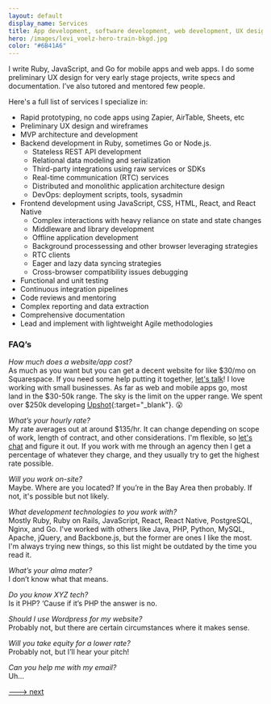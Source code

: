```yaml
---
layout: default
display_name: Services
title: App development, software development, web development, UX design
hero: /images/levi_voelz-hero-train-bkgd.jpg
color: "#6B41A6"
---
```

I write Ruby, JavaScript, and Go for mobile apps and web apps. I do some preliminary UX design for very early stage projects, write specs and documentation. I’ve also tutored and mentored few people.

Here's a full list of services I specialize in:
- Rapid prototyping, no code apps using Zapier, AirTable, Sheets, etc
- Preliminary UX design and wireframes
- MVP architecture and development
- Backend development in Ruby, sometimes Go or Node.js.
  - Stateless REST API development
  - Relational data modeling and serialization
  - Third-party integrations using raw services or SDKs
  - Real-time communication (RTC) services
  - Distributed and monolithic application architecture design
  - DevOps: deployment scripts, tools, sysadmin
- Frontend development using JavaScript, CSS, HTML, React, and React Native
  - Complex interactions with heavy reliance on state and state changes
  - Middleware and library development
  - Offline application development
  - Background processessing and other browser leveraging strategies
  - RTC clients
  - Eager and lazy data syncing strategies
  - Cross-browser compatibility issues debugging
- Functional and unit testing
- Continuous integration pipelines
- Code reviews and mentoring
- Complex reporting and data extraction
- Comprehensive documentation
- Lead and implement with lightweight Agile methodologies

### FAQ’s

_How much does a website/app cost?_<br />
As much as you want but you can get a decent website for like $30/mo on Squarespace. If you need some help putting it together, [let's talk](/contact)! I love working with small businesses. As far as web and mobile apps go, most land in the $30-50k range. The sky is the limit on the upper range. We spent over $250k developing [Upshot](https://upshotstories.com){:target="_blank"}. 😮

_What’s your hourly rate?_<br />
My rate averages out at around $135/hr. It can change depending on scope of work, length of contract, and other considerations. I'm flexible, so [let's chat](/contact) and figure it out. If you work with me through an agency then I get a percentage of whatever they charge, and they usually try to get the highest rate possible.

_Will you work on-site?_<br />
Maybe. Where are you located? If you’re in the Bay Area then probably. If not, it's possible but not likely.

_What development technologies to you work with?_<br />
Mostly Ruby, Ruby on Rails, JavaScript, React, React Native, PostgreSQL, Nginx, and Go. I've worked with others like Java, PHP, Python, MySQL, Apache, jQuery, and Backbone.js, but the former are ones I like the most. I'm always trying new things, so this list might be outdated by the time you read it.

_What’s your alma mater?_<br />
I don’t know what that means.

_Do you know XYZ tech?_<br />
Is it PHP? ‘Cause if it’s PHP the answer is no.

_Should I use Wordpress for my website?_<br />
Probably not, but there are certain circumstances where it makes sense.

_Will you take equity for a lower rate?_<br />
Probably not, but I’ll hear your pitch!

_Can you help me with my email?_<br />
Uh…

[---> next](/skills)
